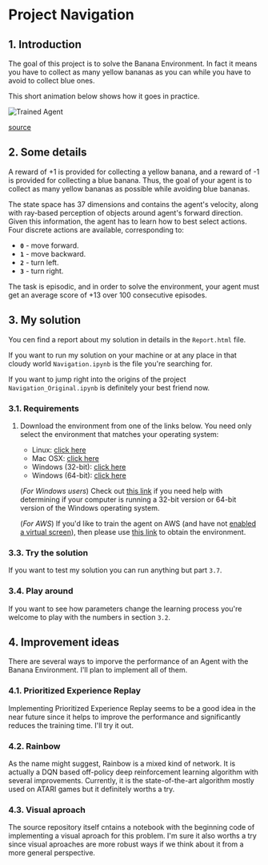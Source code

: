 # Project Navigation

## 1. Introduction

The goal of this project is to solve the Banana Environment. In fact it means you have to collect as many yellow bananas as you can while you have to avoid to collect blue ones.

This short animation below shows how it goes in practice.

![Trained Agent](https://user-images.githubusercontent.com/10624937/42135619-d90f2f28-7d12-11e8-8823-82b970a54d7e.gif)

[source](https://github.com/udacity/deep-reinforcement-learning/tree/master/p1_navigation)

## 2. Some details

A reward of +1 is provided for collecting a yellow banana, and a reward of -1 is provided for collecting a blue banana.  Thus, the goal of your agent is to collect as many yellow bananas as possible while avoiding blue bananas.  

The state space has 37 dimensions and contains the agent's velocity, along with ray-based perception of objects around agent's forward direction.  Given this information, the agent has to learn how to best select actions.  Four discrete actions are available, corresponding to:
- **`0`** - move forward.
- **`1`** - move backward.
- **`2`** - turn left.
- **`3`** - turn right.

The task is episodic, and in order to solve the environment, your agent must get an average score of +13 over 100 consecutive episodes.

## 3. My solution

You cen find a report about my solution in details in the `Report.html` file.

If you want to run my solution on your machine or at any place in that cloudy world `Navigation.ipynb` is the file you're searching for.

If you want to jump right into the origins of the project `Navigation_Original.ipynb` is definitely your best friend now.

### 3.1. Requirements

1. Download the environment from one of the links below.  You need only select the environment that matches your operating system:
    - Linux: [click here](https://s3-us-west-1.amazonaws.com/udacity-drlnd/P1/Banana/Banana_Linux.zip)
    - Mac OSX: [click here](https://s3-us-west-1.amazonaws.com/udacity-drlnd/P1/Banana/Banana.app.zip)
    - Windows (32-bit): [click here](https://s3-us-west-1.amazonaws.com/udacity-drlnd/P1/Banana/Banana_Windows_x86.zip)
    - Windows (64-bit): [click here](https://s3-us-west-1.amazonaws.com/udacity-drlnd/P1/Banana/Banana_Windows_x86_64.zip)
    
    (_For Windows users_) Check out [this link](https://support.microsoft.com/en-us/help/827218/how-to-determine-whether-a-computer-is-running-a-32-bit-version-or-64) if you need help with determining if your computer is running a 32-bit version or 64-bit version of the Windows operating system.

    (_For AWS_) If you'd like to train the agent on AWS (and have not [enabled a virtual screen](https://github.com/Unity-Technologies/ml-agents/blob/master/docs/Training-on-Amazon-Web-Service.md)), then please use [this link](https://s3-us-west-1.amazonaws.com/udacity-drlnd/P1/Banana/Banana_Linux_NoVis.zip) to obtain the environment.

### 3.3. Try the solution

If you want to test my solution you can run anything but part `3.7`.

### 3.4. Play around

If you want to see how parameters change the learning process you're welcome to play with the numbers in section `3.2`.

## 4. Improvement ideas

There are several ways to imporve the performance of an Agent with the Banana Environment. I'll plan to implement all of them.

### 4.1. Prioritized Experience Replay

Implementing Prioritized Experience Replay seems to be a good idea in the near future since it helps to improve the performance and significantly reduces the training time. I'll try it out.

### 4.2. Rainbow

As the name might suggest, Rainbow is a mixed kind of network. It is actually a DQN based off-policy deep reinforcement learning algorithm with several improvements. Currently, it is the state-of-the-art algorithm mostly used on ATARI games but it definitely worths a try.

### 4.3. Visual aproach

The source repository itself cntains a notebook with the beginning code of implementing a visual aproach for this problem. I'm sure it also worths a try since visual aproaches are more robust ways if we think about it from a more general perspective.

